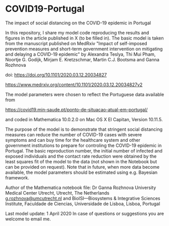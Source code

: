 # COVID19-Portugal
The impact of social distancing on the COVID-19 epidemic in Portugal

In this repository, I share my model code reproducing the results and figures in the article published in X (to be filled in). 
The basic model is taken from the manuscript published on MedRxiv "Impact of self-imposed prevention measures and short-term 
government intervention on mitigating and delaying a COVID-19 epidemic" by Alexandra Teslya, Thi Mui Pham, Noortje G. Godijk, 
Mirjam E. Kretzschmar, Martin C.J. Bootsma and Ganna Rozhnova

doi: https://doi.org/10.1101/2020.03.12.20034827

https://www.medrxiv.org/content/10.1101/2020.03.12.20034827v2

The model parameters were chosen to reflect the Portuguese data available from 

https://covid19.min-saude.pt/ponto-de-situacao-atual-em-portugal/ 

and coded in Mathematica 10.0.2.0 on Mac OS X El Capitan, Version 10.11.5. 

The purpose of the model is to demonstrate that stringent social distancing measures can reduce the number of COVID-19 cases with severe symptoms and can buy time for the healthcare system and other government institutions to prepare for controling the COVID-19 epidemic in Portugal. The basic reproduction number, the initial number of infected and exposed individuals and the contact rate reduction were obtained by the least squares fit of the model to the data (not shown in the Notebook but can be provided on request). Note that in future, when more data become available, the model parameters should be estimated using e.g. Bayesian framework.

Author of the Mathematica notebook file:
Dr Ganna Rozhnova 
University Medical Center Utrecht, Utrecht, The Netherlands g.rozhnova@umcutrecht.nl and 
BioISI—Biosystems & Integrative Sciences Institute, Faculdade de Ciencias, Universidade de Lisboa, Lisboa, Portugal

Last model update: 1 April 2020
In case of questions or suggestions you are welcome to email me. 
